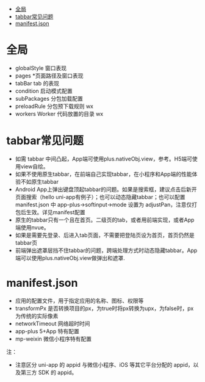 <!-- TOC -->

- [全局](#全局)
- [tabbar常见问题](#tabbar常见问题)
- [manifest.json](#manifestjson)

<!-- /TOC -->

# 全局

* globalStyle 窗口表现
* pages *页面路径及窗口表现
* tabBar  tab 的表现
* condition 启动模式配置
* subPackages 分包加载配置
* preloadRule 分包预下载规则 wx
* workers Worker 代码放置的目录 wx

# tabbar常见问题

* 如需 tabbar 中间凸起，App端可使用plus.nativeObj.view，参考。H5端可使用view自绘。
* 如果不使用原生tabbar，在前端自己实现tabbar，在小程序和App端的性能体验不如原生tabbar
* Android App上弹出键盘顶起tabbar的问题。如果是搜索框，建议点击后新开页面搜索（hello uni-app有例子）；也可以动态隐藏tabbar；也可以配置 manifest.json 中 app-plus->softinput->mode 设置为 adjustPan，注意仅打包后生效。详见manifest配置
* 原生的tabbar只有一个且在首页。二级页的tab，或者用前端实现，或者App端使用nvue。
* 如果是需要先登录、后进入tab页面，不需要把登陆页设为首页，首页仍然是tabbar页
* 前端弹出遮罩层挡不住tabbar的问题，跨端处理方式时动态隐藏tabbar。App端可以使用plus.nativeObj.view做弹出和遮罩.

# manifest.json

* 应用的配置文件，用于指定应用的名称、图标、权限等
* transformPx 是否转换项目的px，为true时将px转换为upx，为false时，px为传统的实际像素
* networkTimeout 网络超时时间
* app-plus 5+App 特有配置
* mp-weixin 微信小程序特有配置
  
注：
* 注意区分 uni-app 的 appid 与微信小程序、iOS 等其它平台分配的 appid，以及第三方 SDK 的 appid。